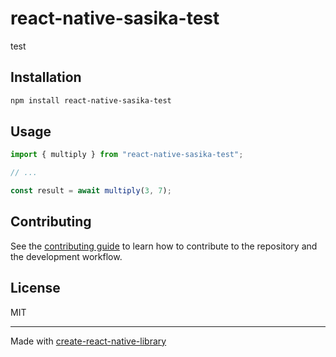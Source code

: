 # react-native-sasika-test
test
## Installation

```sh
npm install react-native-sasika-test
```

## Usage

```js
import { multiply } from "react-native-sasika-test";

// ...

const result = await multiply(3, 7);
```

## Contributing

See the [contributing guide](CONTRIBUTING.md) to learn how to contribute to the repository and the development workflow.

## License

MIT

---

Made with [create-react-native-library](https://github.com/callstack/react-native-builder-bob)
